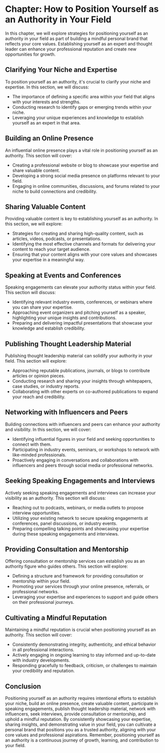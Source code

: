 Chapter: How to Position Yourself as an Authority in Your Field
===============================================================

In this chapter, we will explore strategies for positioning yourself as an authority in your field as part of building a mindful personal brand that reflects your core values. Establishing yourself as an expert and thought leader can enhance your professional reputation and create new opportunities for growth.

Clarifying Your Niche and Expertise
-----------------------------------

To position yourself as an authority, it's crucial to clarify your niche and expertise. In this section, we will discuss:

* The importance of defining a specific area within your field that aligns with your interests and strengths.
* Conducting research to identify gaps or emerging trends within your niche.
* Leveraging your unique experiences and knowledge to establish yourself as an expert in that area.

Building an Online Presence
---------------------------

An influential online presence plays a vital role in positioning yourself as an authority. This section will cover:

* Creating a professional website or blog to showcase your expertise and share valuable content.
* Developing a strong social media presence on platforms relevant to your field.
* Engaging in online communities, discussions, and forums related to your niche to build connections and credibility.

Sharing Valuable Content
------------------------

Providing valuable content is key to establishing yourself as an authority. In this section, we will explore:

* Strategies for creating and sharing high-quality content, such as articles, videos, podcasts, or presentations.
* Identifying the most effective channels and formats for delivering your content to reach your target audience.
* Ensuring that your content aligns with your core values and showcases your expertise in a meaningful way.

Speaking at Events and Conferences
----------------------------------

Speaking engagements can elevate your authority status within your field. This section will discuss:

* Identifying relevant industry events, conferences, or webinars where you can share your expertise.
* Approaching event organizers and pitching yourself as a speaker, highlighting your unique insights and contributions.
* Preparing and delivering impactful presentations that showcase your knowledge and establish credibility.

Publishing Thought Leadership Material
--------------------------------------

Publishing thought leadership material can solidify your authority in your field. This section will explore:

* Approaching reputable publications, journals, or blogs to contribute articles or opinion pieces.
* Conducting research and sharing your insights through whitepapers, case studies, or industry reports.
* Collaborating with other experts on co-authored publications to expand your reach and credibility.

Networking with Influencers and Peers
-------------------------------------

Building connections with influencers and peers can enhance your authority and visibility. In this section, we will cover:

* Identifying influential figures in your field and seeking opportunities to connect with them.
* Participating in industry events, seminars, or workshops to network with like-minded professionals.
* Proactively engaging in conversations and collaborations with influencers and peers through social media or professional networks.

Seeking Speaking Engagements and Interviews
-------------------------------------------

Actively seeking speaking engagements and interviews can increase your visibility as an authority. This section will discuss:

* Reaching out to podcasts, webinars, or media outlets to propose interview opportunities.
* Utilizing your existing network to secure speaking engagements at conferences, panel discussions, or industry events.
* Preparing compelling talking points and showcasing your expertise during these speaking engagements and interviews.

Providing Consultation and Mentorship
-------------------------------------

Offering consultation or mentorship services can establish you as an authority figure who guides others. This section will explore:

* Defining a structure and framework for providing consultation or mentorship within your field.
* Promoting your services through your online presence, referrals, or professional networks.
* Leveraging your expertise and experiences to support and guide others on their professional journeys.

Cultivating a Mindful Reputation
--------------------------------

Maintaining a mindful reputation is crucial when positioning yourself as an authority. This section will cover:

* Consistently demonstrating integrity, authenticity, and ethical behavior in all professional interactions.
* Actively engaging in ongoing learning to stay informed and up-to-date with industry developments.
* Responding gracefully to feedback, criticism, or challenges to maintain your credibility and reputation.

Conclusion
----------

Positioning yourself as an authority requires intentional efforts to establish your niche, build an online presence, create valuable content, participate in speaking engagements, publish thought leadership material, network with influencers, seek interviews, provide consultation or mentorship, and uphold a mindful reputation. By consistently showcasing your expertise, sharing insights, and demonstrating value in your field, you can cultivate a personal brand that positions you as a trusted authority, aligning with your core values and professional aspirations. Remember, positioning yourself as an authority is a continuous journey of growth, learning, and contribution to your field.

